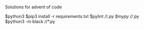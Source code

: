 Solutions for advent of code

$python3
$pip3 install -r requirements.txt
$pylint */*/*.py
$mypy */*/*.py
$python3 -m black */*/*.py
